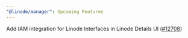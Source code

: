 ```yaml
---
"@linode/manager": Upcoming Features
---
```


Add IAM integration for Linode Interfaces in Linode Details UI ([#12708](https://github.com/linode/manager/pull/12708))
